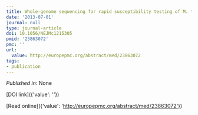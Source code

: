 ```yaml
---
title: Whole-genome sequencing for rapid susceptibility testing of M. tuberculosis.
date: '2013-07-01'
journal: null
type: journal-article
doi: 10.1056/NEJMc1215305
pmid: '23863072'
pmc: ''
url:
  value: http://europepmc.org/abstract/med/23863072
tags:
- publication
---
```


*Published in*: None

[DOI link]({'value': ''})

[Read online]({'value': 'http://europepmc.org/abstract/med/23863072'})


